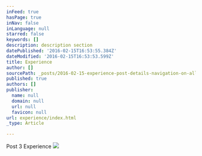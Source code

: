 ```yaml
---
inFeed: true
hasPage: true
inNav: false
inLanguage: null
starred: false
keywords: []
description: description section
datePublished: '2016-02-15T16:53:55.384Z'
dateModified: '2016-02-15T16:53:53.599Z'
title: Experience
author: []
sourcePath: _posts/2016-02-15-experience-post-details-navigation-on-all-boxes-checked.md
published: true
authors: []
publisher:
  name: null
  domain: null
  url: null
  favicon: null
url: experience/index.html
_type: Article

---
```

Post 3 Experience
![](https://the-grid-user-content.s3-us-west-2.amazonaws.com/97269d6e-01da-4988-bf12-54b783b72059.JPG)